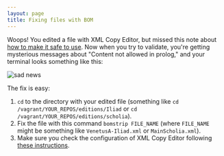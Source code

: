 ```yaml
---
layout: page
title: Fixing files with BOM
---
```


Woops! You edited a file with XML Copy Editor, but missed this note about [how to make it safe to use](../xmlcopyeditor).  Now when you try to validate, you're getting mysterious messages about "Content not allowed in prolog," and your terminal looks something like this:

![sad news](../imgs/bom-bomb.png)


The fix is easy:

1. `cd` to the directory with your edited file (something like `cd /vagrant/YOUR_REPOS/editions/Iliad` or `cd /vagrant/YOUR_REPOS/editions/scholia`).
2. Fix the file with this command `bomstrip FILE_NAME` (where `FILE_NAME` might be something like `VenetusA-Iliad.xml` or `MainScholia.xml`).
3. Make sure you check the configuration of XML Copy Editor following [these instructions](../xmlcopyeditor).

